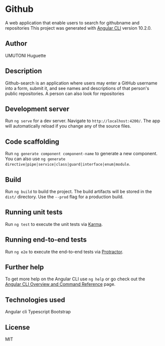 # Github

A web application that enable users to search for githubname and repositories This project was generated with [Angular CLI](https://github.com/angular/angular-cli) version 10.2.0.
## Author
UMUTONI Huguette
## Description
Github-search is an application where users may enter a GitHub username into a form, submit it, and see names and descriptions of that person's public repositories. A person can also look for repositories

## Development server

Run `ng serve` for a dev server. Navigate to `http://localhost:4200/`. The app will automatically reload if you change any of the source files.

## Code scaffolding

Run `ng generate component component-name` to generate a new component. You can also use `ng generate directive|pipe|service|class|guard|interface|enum|module`.

## Build

Run `ng build` to build the project. The build artifacts will be stored in the `dist/` directory. Use the `--prod` flag for a production build.

## Running unit tests

Run `ng test` to execute the unit tests via [Karma](https://karma-runner.github.io).

## Running end-to-end tests

Run `ng e2e` to execute the end-to-end tests via [Protractor](http://www.protractortest.org/).

## Further help

To get more help on the Angular CLI use `ng help` or go check out the [Angular CLI Overview and Command Reference](https://angular.io/cli) page.

## Technologies used
Angular cli
Typescript
Bootstrap

## License
MIT
